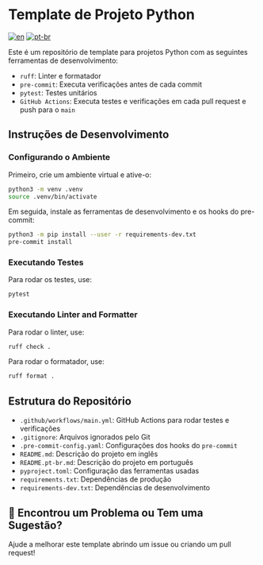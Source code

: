 # Template de Projeto Python
[![en](https://img.shields.io/badge/lang-en-blue.svg)](https://github.com/nathanassis/python-project-template/blob/main/README.md)
[![pt-br](https://img.shields.io/badge/lang-pt--br-green.svg)](https://github.com/nathanassis/python-project-template/blob/main/README.pt-br.md)

Este é um repositório de template para projetos Python com as seguintes ferramentas de desenvolvimento:

* `ruff`: Linter e formatador
* `pre-commit`: Executa verificações antes de cada commit
* `pytest`: Testes unitários
* `GitHub Actions`: Executa testes e verificações em cada pull request e push para o `main`

## Instruções de Desenvolvimento

### Configurando o Ambiente

Primeiro, crie um ambiente virtual e ative-o:

```sh
python3 -m venv .venv
source .venv/bin/activate
```

Em seguida, instale as ferramentas de desenvolvimento e os hooks do pre-commit:

```sh
python3 -m pip install --user -r requirements-dev.txt
pre-commit install
```

### Executando Testes

Para rodar os testes, use:

```sh
pytest
```

### Executando Linter and Formatter

Para rodar o linter, use:

```sh
ruff check .
```

Para rodar o formatador, use:
```sh
ruff format .
```

## Estrutura do Repositório

* `.github/workflows/main.yml`: GitHub Actions para rodar testes e verificações
* `.gitignore`: Arquivos ignorados pelo Git
* `.pre-commit-config.yaml`: Configurações dos hooks do `pre-commit`
* `README.md`: Descrição do projeto em inglês
* `README.pt-br.md`: Descrição do projeto em português
* `pyproject.toml`: Configuração das ferramentas usadas
* `requirements.txt`: Dependências de produção
* `requirements-dev.txt`: Dependências de desenvolvimento

## 🔎 Encontrou um Problema ou Tem uma Sugestão?

Ajude a melhorar este template abrindo um issue ou criando um pull request!
